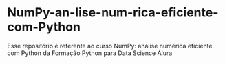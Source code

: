 # NumPy-an-lise-num-rica-eficiente-com-Python
Esse repositório é referente ao curso NumPy: análise numérica eficiente com Python da Formação Python para Data Science Alura
